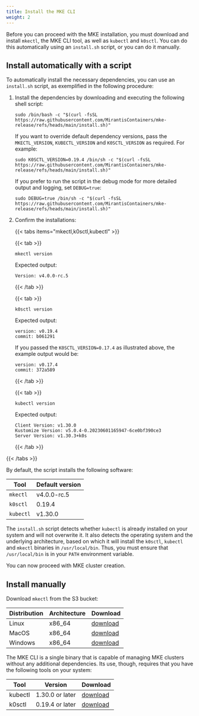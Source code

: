 ```yaml
---
title: Install the MKE CLI
weight: 2
---
```


Before you can proceed with the MKE installation, you must download and install
`mkectl`, the MKE CLI tool, as well as `kubectl` and `k0sctl`. You can do this
automatically using an `install.sh` script, or you can do it manually.

## Install automatically with a script

To automatically install the necessary dependencies, you can use an
`install.sh` script, as exemplified in the following procedure:

1. Install the dependencies by downloading and executing the following shell script:

   ```shell
   sudo /bin/bash -c "$(curl -fsSL https://raw.githubusercontent.com/MirantisContainers/mke-release/refs/heads/main/install.sh)"
   ```

   If you want to override default dependency versions, pass the `MKECTL_VERSION`, `KUBECTL_VERSION`
   and `K0SCTL_VERSION` as required. For example:

   ```shell
   sudo K0SCTL_VERSION=0.19.4 /bin/sh -c "$(curl -fsSL https://raw.githubusercontent.com/MirantisContainers/mke-release/refs/heads/main/install.sh)"
   ```

   If you prefer to run the script in the debug mode for more detailed output and logging,
   set `DEBUG=true`:

   ```shell
   sudo DEBUG=true /bin/sh -c "$(curl -fsSL https://raw.githubusercontent.com/MirantisContainers/mke-release/refs/heads/main/install.sh)"
   ```

2. Confirm the installations:

   {{< tabs items="mkectl,k0sctl,kubectl" >}}

   {{< tab >}}

   ```shell
   mkectl version
   ```

   Expected output:

   ```shell
   Version: v4.0.0-rc.5
   ```

   {{< /tab >}}

   {{< tab >}}

   ```shell
   k0sctl version
   ```

   Expected output:

   ```shell
   version: v0.19.4
   commit: b061291
   ```

   If you passed the `K0SCTL_VERSION=0.17.4` as illustrated above,
   the example output would be:

   ```shell
   version: v0.17.4
   commit: 372a589
   ```

   {{< /tab >}}

   {{< tab >}}

   ```shell
   kubectl version
   ```

   Expected output:

   ```shell
   Client Version: v1.30.0
   Kustomize Version: v5.0.4-0.20230601165947-6ce0bf390ce3
   Server Version: v1.30.3+k0s
   ```

   {{< /tab >}}

{{< /tabs >}}

By default, the script installs the following software:

| Tool      | Default version |
| --------- | --------------- |
| `mkectl`  | v4.0.0-rc.5     |
| `k0sctl`  | 0.19.4          |
| `kubectl` | v1.30.0         |

The `install.sh` script detects whether `kubectl` is already installed on your
system and will not overwrite it. It also detects the operating system and the
underlying architecture, based on which it will install the `k0sctl`, `kubectl`
and `mkectl` binaries in `/usr/local/bin`. Thus, you must ensure that
`/usr/local/bin` is in your `PATH` environment variable.

You can now proceed with MKE cluster creation.

## Install manually

Download `mkectl` from the S3 bucket:

| Distribution | Architecture | Download                                                                                                          |
| ------------ | ------------ | ----------------------------------------------------------------------------------------------------------------- |
| Linux        | x86_64       | [download](https://github.com/mirantiscontainers/mke-release/releases/latest/download/mkectl_linux_x86_64.tar.gz) |
| MacOS        | x86_64       | [download](https://github.com/mirantiscontainers/mke-release/releases/latest/download/mkectl_darwin_arm64.tar.gz) |
| Windows      | x86_64       | [download](https://github.com/mirantiscontainers/mke-release/releases/latest/download/mkectl_windows_x86_64.zip)  |

The MKE CLI is a single binary that is capable of managing MKE clusters without
any additional dependencies. Its use, though, requires that you have the
following tools on your system:

| Tool    | Version         | Download                                                    |
| ------- | --------------- | ----------------------------------------------------------- |
| kubectl | 1.30.0 or later | [download](https://kubernetes.io/docs/tasks/tools/#kubectl) |
| k0sctl  | 0.19.4 or later | [download](https://github.com/k0sproject/k0sctl/releases)   |
